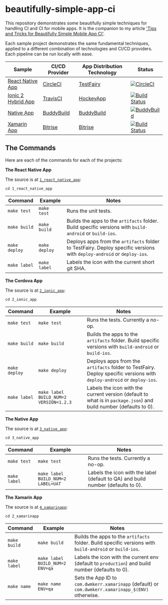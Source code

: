 # beautifully-simple-app-ci

This repository demonstrates some beautifully simple techniques for handling CI and CI for mobile apps. It is the companion to my article ['Tips and Tricks for Beautifully Simple Mobile App CI'](TODO).

Each sample project demonstrates the same fundamental techniques, applied to a different combination of technologies and CI/CD providers. Each pipeline can be run locally with ease.

| Sample | CI/CD Provider| App Distribution Technology  | Status |
|--------|---------------|------------------------------|--------|
| [React Native App](./1_react_native_app) | [CircleCI](https://circleci.com/gh/dwmkerr/beautifully-simple-app-ci) | [TestFairy](https://testfairy.com/) | [![CircleCI](https://circleci.com/gh/dwmkerr/beautifully-simple-app-ci.svg?style=shield)](https://circleci.com/gh/dwmkerr/beautifully-simple-app-ci) |
| [Ionic 2 Hybrid App](./2_ionic_app) | [TravisCI](https://travis-ci.org/dwmkerr/beautifully-simple-app-ci) | [HockeyApp](https://www.hockeyapp.net) | [![Build Status](https://travis-ci.org/dwmkerr/beautifully-simple-app-ci.svg?branch=master)](https://travis-ci.org/dwmkerr/beautifully-simple-app-ci) |
| [Native App](./3_native_app) | [BuddyBuild](https://dashboard.buddybuild.com/apps/58b6e6ddf3eea90100b2e721/build/latest?branch=master) | [BuddyBuild](https://dashboard.buddybuild.com/apps/58b6e6ddf3eea90100b2e721/build/latest?branch=master) | [![BuddyBuild](https://dashboard.buddybuild.com/api/statusImage?appID=58b6e6ddf3eea90100b2e721&branch=master&build=latest)](https://dashboard.buddybuild.com/apps/58b6e6ddf3eea90100b2e721/build/latest?branch=master) |
| [Xamarin App](./4_xamarinapp) | [Bitrise](https://www.bitrise.io/app/8621395af91a1318) | [Bitrise](https://www.bitrise.io/app/8621395af91a1318) | [![Build Status](https://www.bitrise.io/app/8621395af91a1318.svg?token=XsLhdofG35mcLt1CVzT7rw&branch=master)](https://www.bitrise.io/app/8621395af91a1318) |

## The Commands

Here are each of the commands for each of the projects:

**The React Native App**

The source is at [`1_react_native_app`](./1_react_native_app):

```
cd 1_react_native_app
```

| Command | Example | Notes |
|---------|---------|-------|
| `make test` | `make test` | Runs the unit tests. |
| `make build` | `make build` | Builds the apps to the `artifacts` folder. Build specific versions with `build-android` or `build-ios`. |
| `make deploy` | `make deploy` | Deploys apps from the `artifacts` folder to TestFairy. Deploy specific versions with `deploy-android` or `deploy-ios`. |
| `make label` | `make label` | Labels the icon with the current short git SHA. |

**The Cordova App**

The source is at [`2_ionic_app`](./2_ionic_app):

```
cd 2_ionic_app
```

| Command | Example | Notes |
|---------|---------|-------|
| `make test` | `make test` | Runs the tests. Currently a no-op. |
| `make build` | `make build` | Builds the apps to the `artifacts` folder. Build specific versions with `build-android` or `build-ios`. |
| `make deploy` | `make deploy` | Deploys apps from the `artifacts` folder to TestFairy. Deploy specific versions with `deploy-android` or `deploy-ios`. |
| `make label` | `make label BUILD_NUM=2 VERSION=1.2.3` | Labels the icon with the current version (default to what is in `package.json`) and build number (defaults to 0). |

**The Native App**

The source is at [`3_native_app`](./3_native_app):

```
cd 3_native_app
```

| Command | Example | Notes |
|---------|---------|-------|
| `make test` | `make test` | Runs the tests. Currently a no-op. |
| `make label` | `make label BUILD_NUM=2 LABEL=UAT` | Labels the icon with the label (default to QA) and build number (defaults to 0). |

**The Xamarin App**

The source is at [`4_xamarinapp`](./4_xamarinapp):

```
cd 2_xamarinapp
```

| Command | Example | Notes |
|---------|---------|-------|
| `make build` | `make build` | Builds the apps to the `artifacts` folder. Build specific versions with `build-android` or `build-ios`. |
| `make label` | `make label BUILD_NUM=2 ENV=qa` | Labels the icon with the current env (default to `production`) and build number (defaults to 0). |
| `make name` | `make name ENV=qa` | Sets the App ID to `com.dwmkerr.xamarinapp` (default) or `com.dwmkerr.xamarinapp_$(ENV)` otherwise. |
